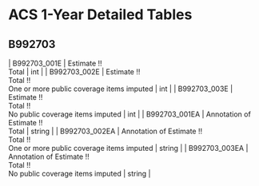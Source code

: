 # ACS 1-Year Detailed Tables

## B992703

| B992703_001E | Estimate !!<br>Total | int |
| B992703_002E | Estimate !!<br>Total !!<br>One or more public coverage items imputed | int |
| B992703_003E | Estimate !!<br>Total !!<br>No public coverage items imputed | int |
| B992703_001EA | Annotation of Estimate !!<br>Total | string |
| B992703_002EA | Annotation of Estimate !!<br>Total !!<br>One or more public coverage items imputed | string |
| B992703_003EA | Annotation of Estimate !!<br>Total !!<br>No public coverage items imputed | string |

